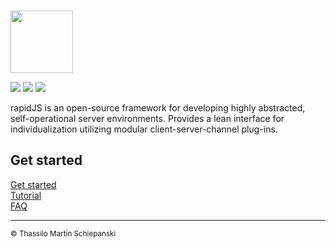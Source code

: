 \
<a href="https://rapidjs.org"><img src="https://rapidjs.org/_assets/img/readme-header.svg" height="100"></a>

<a href="https://github.com/rapidjs-org/core/blob/master/LICENSE"><img src="https://img.shields.io/npm/l/@rapidjs.org/core"></a>
<a href="https://www.npmjs.com/package/@rapidjs.org/core"><img src="https://img.shields.io/npm/v/@rapidjs.org/core"></a>
<a href="https://www.npmjs.com/package/@rapidjs.org/core"><img src="https://img.shields.io/bundlephobia/min/@rapidjs.org/core"></a>

rapidJS is an open-source framework for developing highly abstracted, self-operational server environments. Provides a lean interface for individualization utilizing modular client-server-channel plug-ins.

## Get started

[Get started](https://rapidjs.org/docs)\
[Tutorial](https://rapidjs.org/tutorial)\
[FAQ](https://rapidjs.org/faq)

---

<sub>© Thassilo Martin Schiepanski</sub>